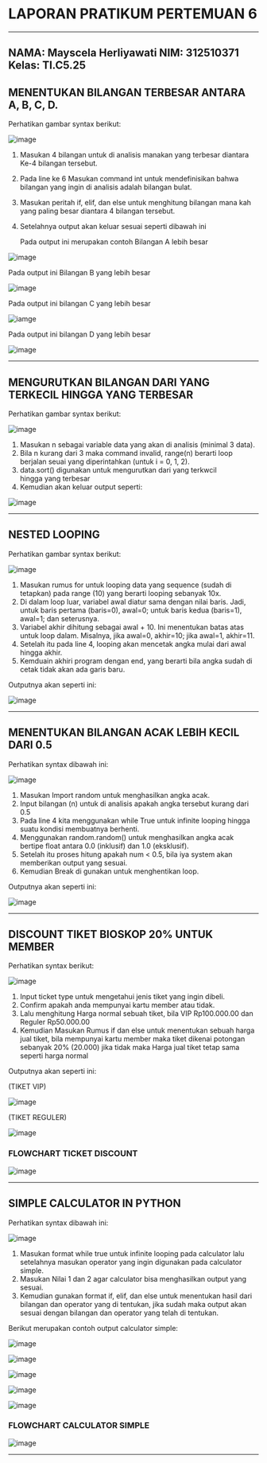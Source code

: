 # LAPORAN PRATIKUM PERTEMUAN 6 
----------------------------------
NAMA: Mayscela Herliyawati 
NIM: 312510371
Kelas: TI.C5.25
----------------------------------

## MENENTUKAN BILANGAN TERBESAR ANTARA A, B, C, D.
Perhatikan gambar syntax berikut:


 ![image](https://github.com/scellaa/labpy02/blob/c326944ac88ca0c1db723df1292ec0f77763c65e/Input%20Output%20syntax/FILE%20COMMAND%20SS%20PY%20PER%206/Lat%201%20py%20%20input%20(the%20greater%20number).jpg)

1. Masukan 4 bilangan untuk di analisis manakan yang terbesar diantara Ke-4 bilangan tersebut.
2. Pada line ke 6 Masukan command int untuk mendefinisikan bahwa bilangan yang ingin di analisis adalah bilangan bulat.
3. Masukan peritah if, elif, dan else untuk menghitung bilangan mana kah yang paling besar diantara 4 bilangan tersebut.
4. Setelahnya output akan keluar sesuai seperti dibawah ini

   Pada output ini merupakan contoh Bilangan A lebih besar
   
   
 ![image](https://github.com/scellaa/labpy02/blob/c326944ac88ca0c1db723df1292ec0f77763c65e/Input%20Output%20syntax/FILE%20COMMAND%20SS%20PY%20PER%206/Output%20lat%201%20py%20(a%20is%20greater).jpg)
 
   Pada output ini Bilangan B yang lebih besar
   
   
 ![image](https://github.com/scellaa/labpy02/blob/c326944ac88ca0c1db723df1292ec0f77763c65e/Input%20Output%20syntax/FILE%20COMMAND%20SS%20PY%20PER%206/Output%20lat%20py%201%20(b%20is%20greater).jpg)
 
   Pada output ini bilangan C yang lebih besar

   
 ![iamge](https://github.com/scellaa/labpy02/blob/c326944ac88ca0c1db723df1292ec0f77763c65e/Input%20Output%20syntax/FILE%20COMMAND%20SS%20PY%20PER%206/Output%20lat%201%20py%20(c%20is%20greater).jpg)

   Pada output ini bilangan D yang lebih besar 

   
 ![image]( https://github.com/scellaa/labpy02/blob/c326944ac88ca0c1db723df1292ec0f77763c65e/Input%20Output%20syntax/FILE%20COMMAND%20SS%20PY%20PER%206/Output%20lat%201%20py%20(d%20is%20greater).jpg)


-----------------------------------------------------------------------------------------------------------------------
## MENGURUTKAN BILANGAN DARI YANG TERKECIL HINGGA YANG TERBESAR
Perhatikan gambar syntax berikut:


 ![image](https://github.com/scellaa/labpy02/blob/c326944ac88ca0c1db723df1292ec0f77763c65e/Input%20Output%20syntax/FILE%20COMMAND%20SS%20PY%20PER%206/Input%20Lat%202%20(Data%20Sortir).jpg)


1. Masukan n sebagai variable data yang akan di analisis (minimal 3 data).
2. Bila n kurang dari 3 maka command invalid, range(n) berarti loop berjalan seuai yang diperintahkan (untuk i = 0, 1, 2).
3. data.sort() digunakan untuk mengurutkan dari yang terkwcil hingga yang terbesar
4. Kemudian akan keluar output seperti:

   
 ![image](https://github.com/scellaa/labpy02/blob/c326944ac88ca0c1db723df1292ec0f77763c65e/Input%20Output%20syntax/FILE%20COMMAND%20SS%20PY%20PER%206/Output%20lat%202.jpg)


-----------------------------------------------------------------------------------------------------------------------
## NESTED LOOPING
Perhatikan gambar syntax berikut:


 ![image](https://github.com/scellaa/labpy02/blob/c326944ac88ca0c1db723df1292ec0f77763c65e/Input%20Output%20syntax/FILE%20COMMAND%20SS%20PY%20PER%206/Input%20LAB%203%20%20lat%201%20(%20NESTED%20LOOPING).jpg)


1. Masukan rumus for untuk looping data yang sequence (sudah di tetapkan) pada range (10) yang berarti looping sebanyak 10x.
2. Di dalam loop luar, variabel awal diatur sama dengan nilai baris. Jadi, untuk baris pertama (baris=0), awal=0; untuk baris kedua (baris=1), awal=1; dan seterusnya.
3. Variabel akhir dihitung sebagai awal + 10. Ini menentukan batas atas untuk loop dalam. Misalnya, jika awal=0, akhir=10; jika awal=1, akhir=11.
4. Setelah itu pada line 4, looping akan mencetak angka mulai dari awal hingga akhir.
5. Kemduain akhiri program dengan end, yang berarti bila angka sudah di cetak tidak akan ada garis baru.
   
Outputnya akan seperti ini:


 ![image](https://github.com/scellaa/labpy02/blob/c326944ac88ca0c1db723df1292ec0f77763c65e/Input%20Output%20syntax/FILE%20COMMAND%20SS%20PY%20PER%206/output%20LAB%203%20lat%201%20(NESTED%20LOOPING).jpg)


---------------------------------------------------------------------------------------------------------------------
## MENENTUKAN BILANGAN ACAK LEBIH KECIL DARI 0.5
Perhatikan syntax dibawah ini:


 ![image](https://github.com/scellaa/labpy02/blob/959902343528f6e2c7e00e38ceceddd1bfe609c0/Input%20Output%20syntax/FILE%20COMMAND%20SS%20PY%20PER%206/INPUT%20BILANGAN%20KURANG%20DARI%200.5.jpg)


1. Masukan Import random untuk menghasilkan angka acak.
2. Input bilangan (n) untuk di analisis apakah angka tersebut kurang dari 0.5
3. Pada line 4 kita menggunakan while True untuk infinite looping hingga suatu kondisi membuatnya berhenti.
4. Menggunakan random.random() untuk menghasilkan angka acak bertipe float antara 0.0 (inklusif) dan 1.0 (eksklusif).
5. Setelah itu proses hitung apakah num < 0.5, bila iya system akan memberikan output yang sesuai.
6. Kemudian Break di gunakan untuk menghentikan loop.
   
Outputnya akan seperti ini:


 ![image](https://github.com/scellaa/labpy02/blob/c326944ac88ca0c1db723df1292ec0f77763c65e/Input%20Output%20syntax/FILE%20COMMAND%20SS%20PY%20PER%206/Ouput%20(%20BILANGAN%20KURANG%20DARI%200.5).jpg)


---------------------------------------------------------------------------------------------------------------------
## DISCOUNT TIKET BIOSKOP 20% UNTUK MEMBER
Perhatikan syntax berikut:


 ![image](https://github.com/scellaa/labpy02/blob/c326944ac88ca0c1db723df1292ec0f77763c65e/Input%20Output%20syntax/FILE%20COMMAND%20SS%20PY%20PER%206/Input%20STUDI%20KASUS%201%20(TICKET%20DISCOUNT).jpg)


1. Input ticket type untuk mengetahui jenis tiket yang ingin dibeli.
2. Confirm apakah anda mempunyai kartu member atau tidak.
3. Lalu menghitung Harga normal sebuah tiket, bila VIP Rp100.000.00 dan Reguler Rp50.000.00 
4. Kemudian Masukan Rumus if dan else untuk menentukan sebuah harga jual tiket, bila mempunyai kartu member maka tiket dikenai potongan sebanyak 20% (20.000) jika tidak maka Harga jual tiket tetap sama seperti harga normal
   
Outputnya akan seperti ini:

(TIKET VIP)


 ![image](https://github.com/scellaa/labpy02/blob/c326944ac88ca0c1db723df1292ec0f77763c65e/Input%20Output%20syntax/FILE%20COMMAND%20SS%20PY%20PER%206/Output%20(TICKET%20DISCOUNT%20VIP).jpg)


(TIKET REGULER)


 ![image](https://github.com/scellaa/labpy02/blob/c326944ac88ca0c1db723df1292ec0f77763c65e/Input%20Output%20syntax/FILE%20COMMAND%20SS%20PY%20PER%206/Output%20(TICKET%20DISCOUNT%20REGULER).jpg)


### FLOWCHART TICKET DISCOUNT
 ![image](https://github.com/scellaa/labpy02/blob/c326944ac88ca0c1db723df1292ec0f77763c65e/Input%20Output%20syntax/FILE%20COMMAND%20SS%20PY%20PER%206/Fowchart%20ticket%20discont.jpg)


----------------------------------------------------------------------------------------------------------------------
## SIMPLE CALCULATOR IN PYTHON
Perhatikan syntax dibawah ini:


 ![image](https://github.com/scellaa/labpy02/blob/c326944ac88ca0c1db723df1292ec0f77763c65e/Input%20Output%20syntax/FILE%20COMMAND%20SS%20PY%20PER%206/Input%20Studi%20kasus%202%20(%20CALCULATOR).jpg)


1. Masukan format while true untuk infinite looping pada calculator lalu setelahnya masukan operator yang ingin digunakan pada calculator simple.
2. Masukan Nilai 1 dan 2 agar calculator bisa menghasilkan output yang sesuai.
3. Kemudian gunakan format if, elif, dan else untuk menentukan hasil dari bilangan dan operator yang di tentukan, jika sudah maka output akan sesuai dengan bilangan dan operator yang telah di tentukan.
   
Berikut merupakan contoh output calculator simple:


 ![image](https://github.com/scellaa/labpy02/blob/c326944ac88ca0c1db723df1292ec0f77763c65e/Input%20Output%20syntax/FILE%20COMMAND%20SS%20PY%20PER%206/OUTPUT%20CALCULATOR%20(%2B).jpg)


 ![image](https://github.com/scellaa/labpy02/blob/c326944ac88ca0c1db723df1292ec0f77763c65e/Input%20Output%20syntax/FILE%20COMMAND%20SS%20PY%20PER%206/OUTPUT%20CALCULATOR%20(-).jpg)


 ![image](https://github.com/scellaa/labpy02/blob/959902343528f6e2c7e00e38ceceddd1bfe609c0/Input%20Output%20syntax/FILE%20COMMAND%20SS%20PY%20PER%206/OUTPUT%20CALCULATOR%20(MULTIPLICATION)%20.jpg)


 ![image](https://github.com/scellaa/labpy02/blob/959902343528f6e2c7e00e38ceceddd1bfe609c0/Input%20Output%20syntax/FILE%20COMMAND%20SS%20PY%20PER%206/OUTPUT%20CALCULATOR%20(slice).jpg)


 ![image](https://github.com/scellaa/labpy02/blob/959902343528f6e2c7e00e38ceceddd1bfe609c0/Input%20Output%20syntax/FILE%20COMMAND%20SS%20PY%20PER%206/OUTPUT%20CALCULATOR%20(EXIT).jpg )



### FLOWCHART CALCULATOR SIMPLE


 ![image](https://github.com/scellaa/labpy02/blob/c326944ac88ca0c1db723df1292ec0f77763c65e/Input%20Output%20syntax/FILE%20COMMAND%20SS%20PY%20PER%206/flowchart%20calculator.jpg)

--------------------------------------------------------------------------------------------------------------------------


